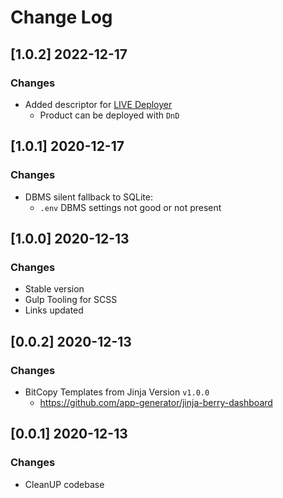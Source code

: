 # Change Log

## [1.0.2] 2022-12-17
### Changes

- Added descriptor for [LIVE Deployer](https://appseed.us/go-live/)
  - Product can be deployed with `DnD`  

## [1.0.1] 2020-12-17
### Changes

- DBMS silent fallback to SQLite:
  - `.env` DBMS settings not good or not present

## [1.0.0] 2020-12-13
### Changes

- Stable version
- Gulp Tooling for SCSS 
- Links updated

## [0.0.2] 2020-12-13
### Changes

- BitCopy Templates from Jinja Version `v1.0.0`
  - https://github.com/app-generator/jinja-berry-dashboard

## [0.0.1] 2020-12-13
### Changes

- CleanUP codebase
